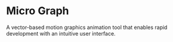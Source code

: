 # Micro Graph
A vector-based motion graphics animation tool that enables rapid development with an intuitive user interface.
